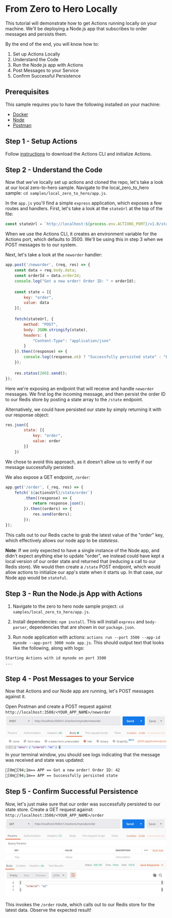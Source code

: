 # From Zero to Hero Locally

This tutorial will demonstrate how to get Actions running locally on your machine. We'll be deploying a Node.js app that subscribes to order messages and persists them.

By the end of the end, you will know how to:

1. Set up Actions Locally
2. Understand the Code
3. Run the Node.js app with Actions
4. Post Messages to your Service
5. Confirm Successful Persistence

## Prerequisites
This sample requires you to have the following installed on your machine:
- [Docker](https://docs.docker.com/)
- [Node](https://nodejs.org/en/)
- [Postman](https://www.getpostman.com/)

## Step 1 - Setup Actions 

Follow [instructions](https://github.com/actionscore/actions#install-as-standalone) to download the Actions CLI and initialize Actions.

## Step 2 - Understand the Code

Now that we've locally set up actions and cloned the repo, let's take a look at our local zero-to-hero sample. Navigate to the local_zero_to_hero sample: `cd samples/local_zero_to_hero/app.js`.

In the `app.js` you'll find a simple `express` application, which exposes a few routes and handlers. First, let's take a look at the `stateUrl` at the top of the file: 

```js
const stateUrl = `http://localhost:${process.env.ACTIONS_PORT}/v1.0/state`;
```
When we use the Actions CLI, it creates an environment variable for the Actions port, which defaults to 3500. We'll be using this in step 3 when we POST messages to to our system.

Next, let's take a look at the ```neworder``` handler:

```js
app.post('/neworder', (req, res) => {
    const data = req.body.data;
    const orderId = data.orderId;
    console.log("Got a new order! Order ID: " + orderId);

    const state = [{
        key: "order",
        value: data
    }];

    fetch(stateUrl, {
        method: "POST",
        body: JSON.stringify(state),
        headers: {
            "Content-Type": "application/json"
        }
    }).then((response) => {
        console.log((response.ok) ? "Successfully persisted state" : "Failed to persist state");
    });

    res.status(200).send();
});
```

Here we're exposing an endpoint that will receive and handle `neworder` messages. We first log the incoming message, and then persist the order ID to our Redis store by posting a state array to the `/state` endpoint.

Alternatively, we could have persisted our state by simply returning it with our response object:

```js
res.json({
        state: [{
            key: "order",
            value: order
        }]
    })
```

We chose to avoid this approach, as it doesn't allow us to verify if our message successfully persisted.

We also expose a GET endpoint, `/order`:

```js
app.get('/order', (_req, res) => {
    fetch(`${actionsUrl}/state/order`)
        .then((response) => {
            return response.json();
        }).then((orders) => {
            res.send(orders);
        });
});
```

This calls out to our Redis cache to grab the latest value of the "order" key, which effectively allows our node app to be _stateless_. 

**Note**: If we only expected to have a single instance of the Node app, and didn't expect anything else to update "order", we instead could have kept a local version of our order state and returned that (reducing a call to our Redis store). We would then create a `/state` POST endpoint, which would allow actions to initialize our app's state when it starts up. In that case, our Node app would be `stateful`.

## Step 3 - Run the Node.js App with Actions

1. Navigate to the zero to hero node sample project: `cd samples/local_zero_to_hero/app.js`.

2. Install dependencies: `npm install`. This will install `express` and `body-parser`, dependencies that are shown in our `package.json`.

3. Run node application with actions: `actions run --port 3500 --app-id mynode --app-port 3000 node app.js`. This should output text that looks like the following, along with logs:

```
Starting Actions with id mynode on port 3500
...
```

## Step 4 - Post Messages to your Service

Now that Actions and our Node app are running, let's POST messages against it.

 Open Postman and create a POST request against `http://localhost:3500/<YOUR_APP_NAME>/neworder`
![Postman Screenshot](./img/postman1.jpg)
In your terminal window, you should see logs indicating that the message was received and state was updated:
```bash
[0m[94;1m== APP == Got a new order! Order ID: 42
[0m[94;1m== APP == Successfully persisted state
```

## Step 5 - Confirm Successful Persistence

Now, let's just make sure that our order was successfully persisted to our state store. Create a GET request against: `http://localhost:3500/<YOUR_APP_NAME>/order`
![Postman Screenshot 2](./img/postman2.jpg)

This invokes the `/order` route, which calls out to our Redis store for the latest data. Observe the expected result!
